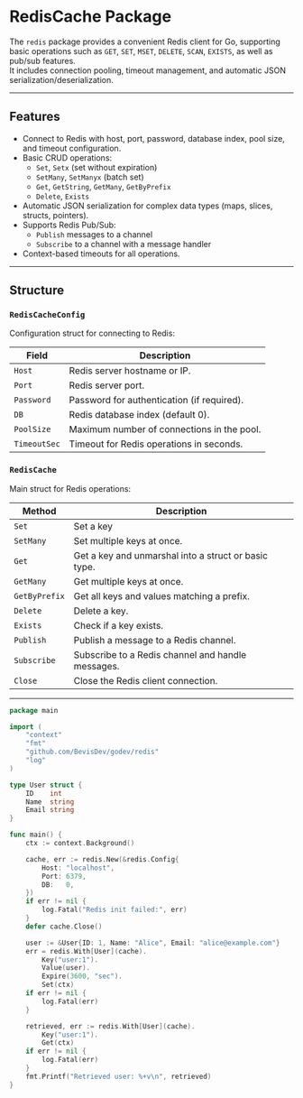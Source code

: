 # RedisCache Package

The `redis` package provides a convenient Redis client for Go, supporting basic operations such
as `GET`, `SET`, `MSET`, `DELETE`, `SCAN`, `EXISTS`, as well as pub/sub features.  
It includes connection pooling, timeout management, and automatic JSON serialization/deserialization.

---

## Features

- Connect to Redis with host, port, password, database index, pool size, and timeout configuration.
- Basic CRUD operations:
    - `Set`, `Setx` (set without expiration)
    - `SetMany`, `SetManyx` (batch set)
    - `Get`, `GetString`, `GetMany`, `GetByPrefix`
    - `Delete`, `Exists`
- Automatic JSON serialization for complex data types (maps, slices, structs, pointers).
- Supports Redis Pub/Sub:
    - `Publish` messages to a channel
    - `Subscribe` to a channel with a message handler
- Context-based timeouts for all operations.

---

## Structure

### `RedisCacheConfig`

Configuration struct for connecting to Redis:

| Field        | Description                                |
|--------------|--------------------------------------------|
| `Host`       | Redis server hostname or IP.               |
| `Port`       | Redis server port.                         |
| `Password`   | Password for authentication (if required). |
| `DB`         | Redis database index (default 0).          |
| `PoolSize`   | Maximum number of connections in the pool. |
| `TimeoutSec` | Timeout for Redis operations in seconds.   |

### `RedisCache`

Main struct for Redis operations:

| Method        | Description                                          |
|---------------|------------------------------------------------------|
| `Set`         | Set a key                                            |
| `SetMany`     | Set multiple keys at once.                           |
| `Get`         | Get a key and unmarshal into a struct or basic type. |
| `GetMany`     | Get multiple keys at once.                           |
| `GetByPrefix` | Get all keys and values matching a prefix.           |
| `Delete`      | Delete a key.                                        |
| `Exists`      | Check if a key exists.                               |
| `Publish`     | Publish a message to a Redis channel.                |
| `Subscribe`   | Subscribe to a Redis channel and handle messages.    |
| `Close`       | Close the Redis client connection.                   |

---

```go
package main

import (
	"context"
	"fmt"
	"github.com/BevisDev/godev/redis"
	"log"
)

type User struct {
	ID    int
	Name  string
	Email string
}

func main() {
	ctx := context.Background()

	cache, err := redis.New(&redis.Config{
		Host: "localhost",
		Port: 6379,
		DB:   0,
	})
	if err != nil {
		log.Fatal("Redis init failed:", err)
	}
	defer cache.Close()

	user := &User{ID: 1, Name: "Alice", Email: "alice@example.com"}
	err = redis.With[User](cache).
		Key("user:1").
		Value(user).
		Expire(3600, "sec").
		Set(ctx)
	if err != nil {
		log.Fatal(err)
	}

	retrieved, err := redis.With[User](cache).
		Key("user:1").
		Get(ctx)
	if err != nil {
		log.Fatal(err)
	}
	fmt.Printf("Retrieved user: %+v\n", retrieved)
}

```
